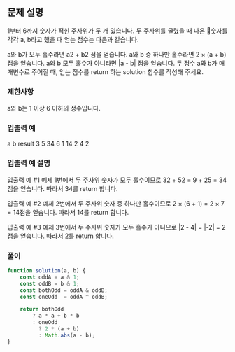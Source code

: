 ## 문제 설명

1부터 6까지 숫자가 적힌 주사위가 두 개 있습니다. 두 주사위를 굴렸을 때 나온 숫자를 각각 a, b라고 했을 때 얻는 점수는 다음과 같습니다.

a와 b가 모두 홀수라면 a2 + b2 점을 얻습니다.
a와 b 중 하나만 홀수라면 2 × (a + b) 점을 얻습니다.
a와 b 모두 홀수가 아니라면 |a - b| 점을 얻습니다.
두 정수 a와 b가 매개변수로 주어질 때, 얻는 점수를 return 하는 solution 함수를 작성해 주세요.

### 제한사항

a와 b는 1 이상 6 이하의 정수입니다.

### 입출력 예

a b result
3 5 34
6 1 14
2 4 2

### 입출력 예 설명

입출력 예 #1
예제 1번에서 두 주사위 숫자가 모두 홀수이므로 32 + 52 = 9 + 25 = 34점을 얻습니다. 따라서 34를 return 합니다.

입출력 예 #2
예제 2번에서 두 주사위 숫자 중 하나만 홀수이므로 2 × (6 + 1) = 2 × 7 = 14점을 얻습니다. 따라서 14를 return 합니다.

입출력 예 #3
예제 3번에서 두 주사위 숫자가 모두 홀수가 아니므로 |2 - 4| = |-2| = 2점을 얻습니다. 따라서 2를 return 합니다.

### 풀이

```javaScript
function solution(a, b) {
    const oddA = a & 1;
    const oddB = b & 1;
    const bothOdd = oddA & oddB;
    const oneOdd  = oddA ^ oddB;

    return bothOdd
        ? a * a + b * b
        : oneOdd
          ? 2 * (a + b)
          : Math.abs(a - b);
}
```

